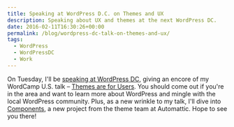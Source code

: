 ```yaml
---
title: Speaking at WordPress D.C. on Themes and UX
description: Speaking about UX and themes at the next WordPress DC.
date: 2016-02-11T16:30:26+00:00
permalink: /blog/wordpress-dc-talk-on-themes-and-ux/
tags:
  - WordPress
  - WordPressDC
  - Work
---
```


On Tuesday, I'll be [speaking at WordPress DC](http://www.meetup.com/wordpressdc/events/228263492/), giving an encore of my WordCamp U.S. talk – [Themes are for Users](/blog/themes-are-for-users/). You should come out if you're in the area and want to learn more about WordPress and mingle with the local WordPress community. Plus, as a new wrinkle to my talk, I'll dive into [Components](/blog/meet-components/), a new project from the theme team at Automattic. Hope to see you there!

